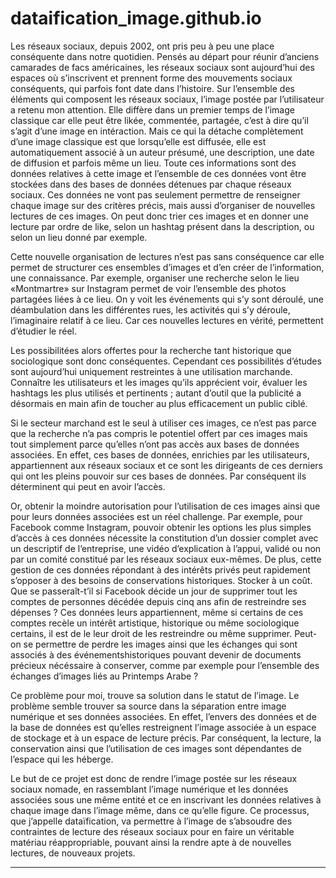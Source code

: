 # dataification_image.github.io

Les réseaux sociaux, depuis 2002, ont pris peu à peu une place conséquente dans notre quotidien. 
Pensés au départ pour réunir d’anciens camarades de facs américaines, les réseaux sociaux sont aujourd’hui 
des espaces où s’inscrivent et prennent forme des mouvements sociaux conséquents, qui parfois font date dans l’histoire.
Sur l’ensemble des éléments qui composent les réseaux sociaux, l’image postée par l’utilisateur a retenu mon attention. 
Elle diffère dans un premier temps de l’image classique car elle peut être likée, commentée, partagée, c’est à dire qu’il s’agit 
d’une image en intéraction. Mais ce qui la détache complètement d’une image classique est que lorsqu’elle est diffusée, 
elle est automatiquement associé à un auteur présumé, une description, une date de diffusion et parfois même un lieu. 
Toute ces informations sont des données relatives à cette image et l’ensemble de ces données vont être stockées 
dans des bases de données détenues par chaque réseaux sociaux. Ces données ne vont pas seulement permettre 
de renseigner chaque image sur des critères précis, mais aussi d’organiser de nouvelles lectures de ces images. 
On peut donc trier ces images et en donner une lecture par ordre de like, selon un hashtag présent dans la description, 
ou selon un lieu donné par exemple.

Cette nouvelle organisation de lectures n’est pas sans conséquence car elle permet de structurer ces ensembles d’images 
et d’en créer de l’information, une connaissance. Par exemple, organiser une recherche selon le lieu «Montmartre» sur Instagram 
permet de voir l’ensemble des photos partagées liées à ce lieu. On y voit les événements qui s’y sont déroulé, une déambulation 
dans les différentes rues, les activités qui s’y déroule, l’imaginaire relatif à ce lieu. Car ces nouvelles lectures en vérité, 
permettent d’étudier le réel.

Les possibilitées alors offertes pour la recherche tant historique que sociologique sont donc conséquentes. 
Cependant ces possibilités d’études sont aujourd’hui uniquement restreintes à une utilisation marchande. 
Connaître les utilisateurs et les images qu’ils apprécient voir, évaluer les hashtags les plus utilisés et pertinents ; 
autant d’outil que la publicité a désormais en main afin de toucher au plus efficacement un public ciblé.

Si le secteur marchand est le seul à utiliser ces images, ce n’est pas parce que la recherche n’a pas compris le potentiel offert 
par ces images mais tout simplement parce qu’elles n’ont pas accès aux bases de données associées. En effet, ces bases de données, 
enrichies par les utilisateurs, appartiennent aux réseaux sociaux et ce sont les dirigeants de ces derniers qui ont les pleins pouvoir 
sur ces bases de données. Par conséquent ils déterminent qui peut en avoir l’accès.

Or, obtenir la moindre autorisation pour l’utilisation de ces images ainsi que pour leurs données associées est un réel challenge. 
Par exemple, pour Facebook comme Instagram, pouvoir obtenir les options les plus simples d’accès à ces données nécessite la constitution
d’un dossier complet avec un descriptif de l’entreprise, une vidéo d’explication à l’appui, validé ou non par un comité constitué 
par les réseaux sociaux eux-mêmes. De plus, cette gestion de ces données répondant à des intérêts privés peut rapidement s’opposer 
à des besoins de conservations historiques. Stocker à un coût. Que se passeraît-t’il si Facebook décide un jour de supprimer 
tout les comptes de personnes décédée depuis cinq ans afin de restreindre ses dépenses ? Ces données leurs appartiennent, 
même si certains de ces comptes recèle un intérêt artistique, historique ou même sociologique certains, il est de le leur droit 
de les restreindre ou même supprimer. Peut-on se permettre de perdre les images ainsi que les échanges qui sont associés 
à des événementshistoriques pouvant devenir de documents précieux nécéssaire à conserver, comme par exemple pour l’ensemble 
des échanges d’images liés au Printemps Arabe ?

Ce problème pour moi, trouve sa solution dans le statut de l’image. Le problème semble trouver sa source dans la séparation entre image 
numérique et ses données associées. En effet, l’envers des données et de la base de données est qu’elles restreignent l’image associée 
à un espace de stockage et à un espace de lecture précis. Par conséquent, la lecture, la conservation ainsi que l’utilisation 
de ces images sont dépendantes de l’espace qui les héberge.

Le but de ce projet est donc de rendre l’image postée sur les réseaux sociaux nomade, en rassemblant l’image numérique et les données 
associées sous une même entité et ce en inscrivant les données relatives à chaque image dans l’image même, dans ce qu’elle figure. 
Ce processus, que j’appelle dataïfication, va permettre à l’image de s’absoudre des contraintes de lecture des réseaux sociaux 
pour en faire un véritable matériau réappropriable, pouvant ainsi la rendre apte à de nouvelles lectures, de nouveaux projets.


******************************
